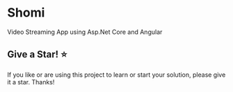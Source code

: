 # Shomi

Video Streaming App using Asp.Net Core and Angular

## Give a Star! :star:

If you like or are using this project to learn or start your solution, please give it a star. Thanks!
